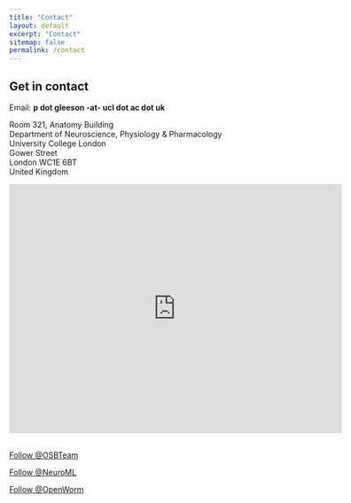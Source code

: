 ```yaml
---
title: "Contact"
layout: default
excerpt: "Contact"
sitemap: false
permalink: /contact
---
```


<div class="col-sm-12 text-center">
<h2>Get in contact</h2>

<p>Email: <b>p dot gleeson -at- ucl dot ac dot uk</b></p>
<p>
Room 321, Anatomy Building<br/>
Department of Neuroscience, Physiology & Pharmacology<br/>
University College London<br/>
Gower Street<br/>
London WC1E 6BT<br/>
United Kingdom <br/>
</p>

<iframe src="https://www.google.com/maps/embed?pb=!1m14!1m8!1m3!1d299.30216339694516!2d-0.13354775709552882!3d51.52351543537192!3m2!1i1024!2i768!4f13.1!3m3!1m2!1s0x48761b2f192f0e33%3A0xe36e0d45bc251c76!2sUCL%20Anatomy%20Building!5e0!3m2!1sen!2suk!4v1707136577583!5m2!1sen!2suk" width="600" height="450" style="border:0;" allowfullscreen="" loading="lazy" referrerpolicy="no-referrer-when-downgrade"></iframe>

<br/>
<br/>

<a href="https://twitter.com/OSBTeam" class="twitter-follow-button" data-show-count="false">Follow @OSBTeam</a><script async src="https://platform.twitter.com/widgets.js" charset="utf-8"></script>

<a href="https://twitter.com/NeuroML" class="twitter-follow-button" data-show-count="false">Follow @NeuroML</a><script async src="https://platform.twitter.com/widgets.js" charset="utf-8"></script>

<a href="https://twitter.com/OpenWorm" class="twitter-follow-button" data-show-count="false">Follow @OpenWorm</a><script async src="https://platform.twitter.com/widgets.js" charset="utf-8"></script>

</div>
